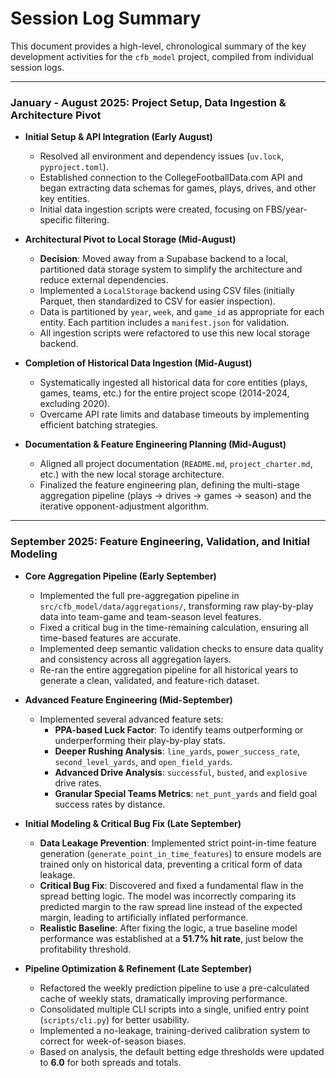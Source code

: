 # Session Log Summary

This document provides a high-level, chronological summary of the key development activities for the `cfb_model` project, compiled from individual session logs.

---

### January - August 2025: Project Setup, Data Ingestion & Architecture Pivot

- **Initial Setup & API Integration (Early August)**
  - Resolved all environment and dependency issues (`uv.lock`, `pyproject.toml`).
  - Established connection to the CollegeFootballData.com API and began extracting data schemas for games, plays, drives, and other key entities.
  - Initial data ingestion scripts were created, focusing on FBS/year-specific filtering.

- **Architectural Pivot to Local Storage (Mid-August)**
  - **Decision**: Moved away from a Supabase backend to a local, partitioned data storage system to simplify the architecture and reduce external dependencies.
  - Implemented a `LocalStorage` backend using CSV files (initially Parquet, then standardized to CSV for easier inspection).
  - Data is partitioned by `year`, `week`, and `game_id` as appropriate for each entity. Each partition includes a `manifest.json` for validation.
  - All ingestion scripts were refactored to use this new local storage backend.

- **Completion of Historical Data Ingestion (Mid-August)**
  - Systematically ingested all historical data for core entities (plays, games, teams, etc.) for the entire project scope (2014-2024, excluding 2020).
  - Overcame API rate limits and database timeouts by implementing efficient batching strategies.

- **Documentation & Feature Engineering Planning (Mid-August)**
  - Aligned all project documentation (`README.md`, `project_charter.md`, etc.) with the new local storage architecture.
  - Finalized the feature engineering plan, defining the multi-stage aggregation pipeline (plays -> drives -> games -> season) and the iterative opponent-adjustment algorithm.

---

### September 2025: Feature Engineering, Validation, and Initial Modeling

- **Core Aggregation Pipeline (Early September)**
  - Implemented the full pre-aggregation pipeline in `src/cfb_model/data/aggregations/`, transforming raw play-by-play data into team-game and team-season level features.
  - Fixed a critical bug in the time-remaining calculation, ensuring all time-based features are accurate.
  - Implemented deep semantic validation checks to ensure data quality and consistency across all aggregation layers.
  - Re-ran the entire aggregation pipeline for all historical years to generate a clean, validated, and feature-rich dataset.

- **Advanced Feature Engineering (Mid-September)**
  - Implemented several advanced feature sets:
    - **PPA-based Luck Factor**: To identify teams outperforming or underperforming their play-by-play stats.
    - **Deeper Rushing Analysis**: `line_yards`, `power_success_rate`, `second_level_yards`, and `open_field_yards`.
    - **Advanced Drive Analysis**: `successful`, `busted`, and `explosive` drive rates.
    - **Granular Special Teams Metrics**: `net_punt_yards` and field goal success rates by distance.

- **Initial Modeling & Critical Bug Fix (Late September)**
  - **Data Leakage Prevention**: Implemented strict point-in-time feature generation (`generate_point_in_time_features`) to ensure models are trained only on historical data, preventing a critical form of data leakage.
  - **Critical Bug Fix**: Discovered and fixed a fundamental flaw in the spread betting logic. The model was incorrectly comparing its predicted margin to the raw spread line instead of the expected margin, leading to artificially inflated performance.
  - **Realistic Baseline**: After fixing the logic, a true baseline model performance was established at a **51.7% hit rate**, just below the profitability threshold.

- **Pipeline Optimization & Refinement (Late September)**
  - Refactored the weekly prediction pipeline to use a pre-calculated cache of weekly stats, dramatically improving performance.
  - Consolidated multiple CLI scripts into a single, unified entry point (`scripts/cli.py`) for better usability.
  - Implemented a no-leakage, training-derived calibration system to correct for week-of-season biases.
  - Based on analysis, the default betting edge thresholds were updated to **6.0** for both spreads and totals.
